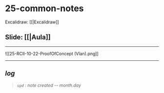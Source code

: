# 25-common-notes

Excalidraw: [[|Excalidraw]]

## Slide: [[|Aula]]

---

![[25-RCII-10-22-ProofOfConcept (Vlan).png]]

---

## ***log***

> *`upd`* : *note created -- month.day*
